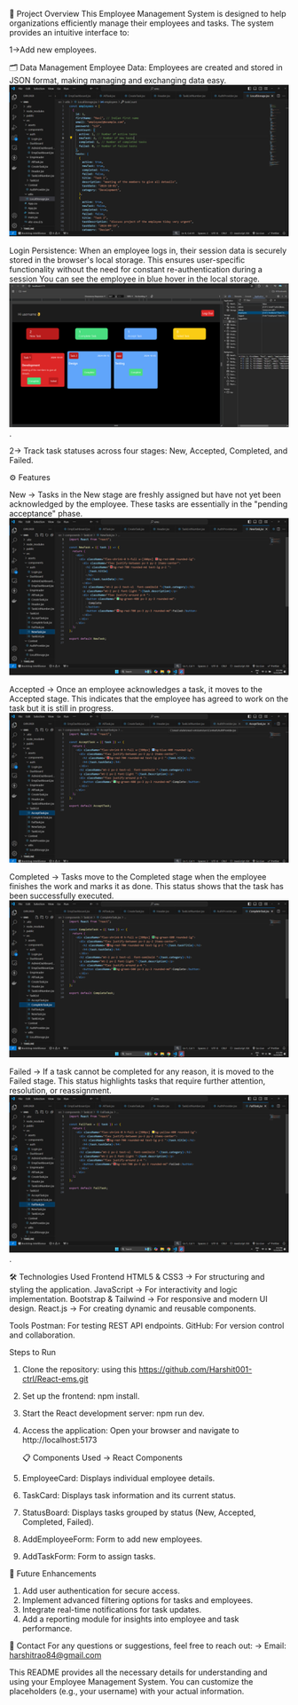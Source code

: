 📌 Project Overview
This Employee Management System is designed to help organizations efficiently manage their employees and tasks. The system provides an intuitive interface to:

1->Add new employees.

   🗂️ Data Management
Employee Data: Employees are created and stored in JSON format, making managing and exchanging data easy.
![image alt](https://github.com/Harshit001-ctrl/React-ems/blob/64f7592b78f2535b9201b14a5e225e0c55764a23/Add%20emp.png)

Login Persistence: When an employee logs in, their session data is securely stored in the browser's local storage. This ensures user-specific functionality without the need for constant re-authentication during a session You can see the employee in blue hover in the local storage.
![image alt](https://github.com/Harshit001-ctrl/React-ems/blob/09afee015c6b24c0adf353a97285f7c3f8dd8714/local%20storage.png).

2-> Track task statuses across four stages: New, Accepted, Completed, and Failed.

   ⚙️ Features

New -> Tasks in the New stage are freshly assigned but have not yet been acknowledged by the employee.
These tasks are essentially in the "pending acceptance" phase.
![image](https://github.com/Harshit001-ctrl/React-ems/blob/2ac8d20ddf3b33f9fb25db79e8971701b17168ee/New%20Task.png)

Accepted -> Once an employee acknowledges a task, it moves to the Accepted stage.
This indicates that the employee has agreed to work on the task but it is still in progress.
![image](https://github.com/Harshit001-ctrl/React-ems/blob/2ac8d20ddf3b33f9fb25db79e8971701b17168ee/Accept%20Task.png)

Completed -> Tasks move to the Completed stage when the employee finishes the work and marks it as done.
This status shows that the task has been successfully executed.
![image](https://github.com/Harshit001-ctrl/React-ems/blob/2ac8d20ddf3b33f9fb25db79e8971701b17168ee/Complete%20Task'.png)

Failed ->  If a task cannot be completed for any reason, it is moved to the Failed stage.
This status highlights tasks that require further attention, resolution, or reassignment.
![image alt](https://github.com/Harshit001-ctrl/React-ems/blob/2ac8d20ddf3b33f9fb25db79e8971701b17168ee/Fail%20Task.png).

  🛠️ Technologies Used
Frontend
HTML5 & CSS3 -> For structuring and styling the application.
JavaScript -> For interactivity and logic implementation.
Bootstrap & Tailwind -> For responsive and modern UI design.
React.js -> For creating dynamic and reusable components.

Tools
Postman: For testing REST API endpoints.
GitHub: For version control and collaboration.

Steps to Run
1. Clone the repository: using this https://github.com/Harshit001-ctrl/React-ems.git
2. Set up the frontend: npm install.
3. Start the React development server: npm run dev.
4. Access the application: Open your browser and navigate to http://localhost:5173 

   📋 Components Used
-> React Components
1. EmployeeCard: Displays individual employee details.
2. TaskCard: Displays task information and its current status.
3. StatusBoard: Displays tasks grouped by status (New, Accepted, Completed, Failed).
4. AddEmployeeForm: Form to add new employees.
5. AddTaskForm: Form to assign tasks.

  🌟 Future Enhancements
1. Add user authentication for secure access.
2. Implement advanced filtering options for tasks and employees.
3. Integrate real-time notifications for task updates.
4. Add a reporting module for insights into employee and task performance.

  📧 Contact
For any questions or suggestions, feel free to reach out:
-> Email: harshitrao84@gmail.com

This README provides all the necessary details for understanding and using your Employee Management System. You can customize the placeholders (e.g., your username) with your actual information.
